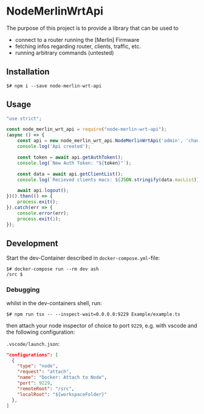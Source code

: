 # NodeMerlinWrtApi

The purpose of this project is to provide a library that can be used to

* connect to a router running the [Merlin] Firmware
* fetching infos regarding router, clients, traffic, etc.
* running arbitrary commands (untested)

## Installation

```shell
$# npm i --save node-merlin-wrt-api
```

## Usage

```js
"use strict";

const node_merlin_wrt_api = require("node-merlin-wrt-api");
(async () => {
    const api = new node_merlin_wrt_api.NodeMerlinWrtApi('admin', 'changeMe', 'https://192.168.1.1:8443', true);
    console.log('Api created');

    const token = await api.getAuthToken();
    console.log(`New Auth Token: "${token}"`);

    const data = await api.getClientList();
    console.log(`Recieved clients macs: ${JSON.stringify(data.macList)}`);

    await api.logout();
})().then(() => {
    process.exit();
}).catch(err => {
    console.error(err);
    process.exit(1);
});
```

## Development

Start the dev-Container described in `docker-compose.yml`-file:

```shell
$# docker-compose run --rm dev ash
/src $
```

### Debugging

whilst in the dev-containers shell, run:

```shell
$# npm run tsx -- --inspect-wait=0.0.0.0:9229 Example/example.ts
```

then attach your node inspector of choice to port `9229`, e.g. with vscode and the following configuration:

`.vscode/launch.json`:

```json
"configurations": [
  {
    "type": "node",
    "request": "attach",
    "name": "Docker: Attach to Node",
    "port": 9229,
    "remoteRoot": "/src",
    "localRoot": "${workspaceFolder}"
  },
]
```
